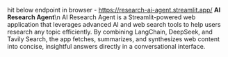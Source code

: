 hit below endpoint in browser -
https://research-ai-agent.streamlit.app/
                                                                  **AI Research Agent**\n
AI Research Agent is a Streamlit-powered web application that leverages advanced AI and web search tools to help users research any topic efficiently. By combining LangChain, DeepSeek, and Tavily Search, the app fetches, summarizes, and synthesizes web content into concise, insightful answers directly in a conversational interface.
